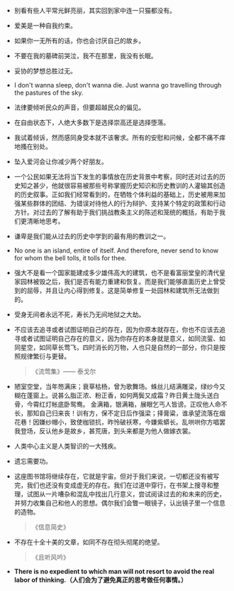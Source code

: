 * 别看有些人平常光鲜亮丽，其实回到家中连一只猫都没有。

* 爱美是一种自我约束。

* 如果你一无所有的话，你也会讨厌自己的故乡。

* 不要在我的墓碑前哭泣，我不在那里，我没有长眠。

* 妥协的梦想总胜过无。

* I don't wanna sleep, don't wanna die. Just wanna go travelling through the pastures of the sky.

* 法律要倾听民众的声音，但要超越民众的偏见。

* 在自由状态下，人绝大多数下是选择崇高还是选择堕落。

* 我试着倾诉，然而感同身受本就不该奢求。所有的安慰和问候，全都不痛不痒地搔在别处。

* 坠入爱河会让你减少两个好朋友。

* 一个公民如果无法将当下发生的事情放在历史背景中考察，同时还对过去的历史知之甚少，他就很容易被那些号称掌握历史知识和历史教训的人灌输其创造的历史叙事。正如我们经常看到的，在牺牲个体利益的基础上，历史被用来加强某些群体的团结、为错误对待他人的行为辩护、支持某个特定的政策和行动方针。对过去的了解有助于我们挑战教条主义的陈述和笼统的概括，有助于我们更清晰地思考。

* 谦卑是我们能从过去的历史中学到的最有用的教训之一。

* No one is an island, entire of itself. And therefore, never send to know for whom the bell tolls, it tolls for thee.

* 强大不是看一个国家能建成多少雄伟高大的建筑，也不是看富丽堂皇的清代皇家园林被毁之后，我们是否有能力重建和恢复。而是我们能够直面历史上曾受到的屈辱，并且让内心得到修复。这是简单修复一处园林和建筑所无法做到的。

* 受身无间者永远不死，寿长乃无间地狱之大劫。

* 不应该去追寻或者试图证明自己的存在，因为你原本就存在，你也不应该去追寻或者试图证明自己存在的意义，因为你存在的本身就是意义，如同流萤、如同星空，如同草长莺飞，四时消长的万物，人也只是自然的一部分，你只是按照规律繁衍与更替。

    > 《流莺集》—— 泰戈尔

* 陋室空堂，当年笏满床；衰草枯杨，曾为歌舞场。蛛丝儿结满雕梁，绿纱今又糊在蓬窗上。说甚么脂正浓、粉正香，如何两鬓又成霜？昨日黄土陇头送白骨，今霄红灯帐底卧鸳鸯。 金满箱，银满箱，展眼乞丐人皆谤。正叹他人命不长，那知自己归来丧！训有方，保不定日后作强梁；择膏粱，谁承望流落在烟花巷！因嫌纱帽小，致使枷锁抗，昨怜破袄寒，今嫌紫蟒长。乱哄哄你方唱罢我登场，反认他乡是故乡，甚荒唐，到头来都是为他人做嫁衣裳。

* 人类中心主义是人类智识的一大残疾。

* 遗忘需要功。

* 这座图书馆将继续存在，它就是宇宙。但对于我们来说，一切都还没有被写完，我们也还没有变成虚无的存在。我们在过道中穿行，在书架上搜寻和整理，试图从一片嘈杂和混乱中找出几行意义，尝试阅读过去的和未来的历史，并努力收集自己和他人的思想。偶尔我们会瞥一眼镜子，认出镜子里一个信息的造物。

    > 《信息简史》

* 不存在十全十美的文章，如同不存在彻头彻尾的绝望。

    > 《且听风吟》

* **There is no expedient to which man will not resort to avoid the real labor of thinking.（人们会为了避免真正的思考做任何事情。）**
